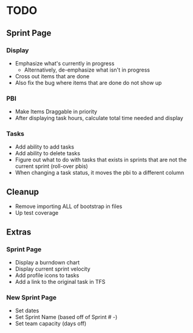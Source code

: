 # TODO

## Sprint Page

### Display
* Emphasize what's currently in progress
    * Alternatively, de-emphasize what isn't in progress
* Cross out items that are done
* Also fix the bug where items that are done do not show up

### PBI
* Make Items Draggable in priority
* After displaying task hours, calculate total time needed and display

### Tasks
* Add ability to add tasks
* Add ability to delete tasks
* Figure out what to do with tasks that exists in sprints that are not the current sprint (roll-over pbis)
* When changing a task status, it moves the pbi to a different column

## Cleanup
* Remove importing ALL of bootstrap in files
* Up test coverage

## Extras
### Sprint Page
* Display a burndown chart
* Display current sprint velocity
* Add profile icons to tasks
* Add a link to the original task in TFS

### New Sprint Page
* Set dates
* Set Sprint Name (based off of Sprint # -)
* Set team capacity (days off)

